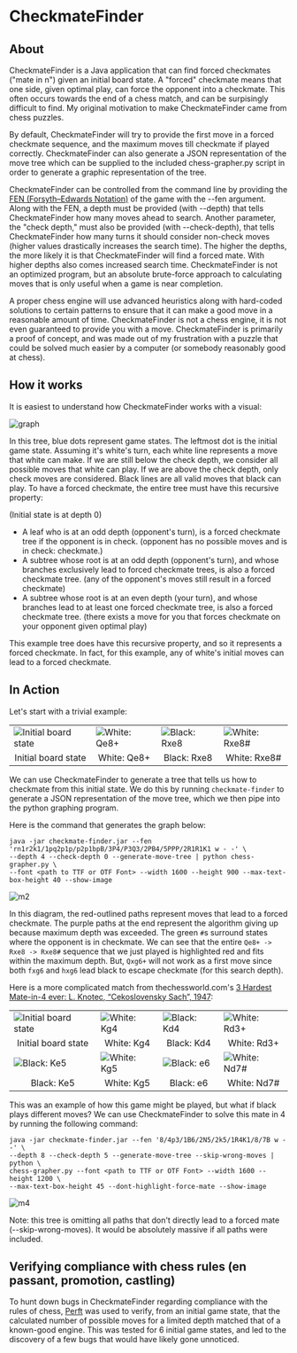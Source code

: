 # CheckmateFinder
## About
CheckmateFinder is a Java application that can find forced checkmates ("mate in n") given an initial board state. A "forced" checkmate means that one side, given optimal play, can force the opponent into a checkmate. This often occurs towards the end of a chess match, and can be surpisingly difficult to find. My original motivation to make CheckmateFinder came from chess puzzles.

By default, CheckmateFinder will try to provide the first move in a forced checkmate sequence, and the maximum moves till checkmate if played correctly. CheckmateFinder can also generate a JSON representation of the move tree which can be supplied to the included chess-grapher.py script in order to generate a graphic representation of the tree.

CheckmateFinder can be controlled from the command line by providing the [FEN (Forsyth–Edwards Notation)](https://en.wikipedia.org/wiki/Forsyth%E2%80%93Edwards_Notation) of the game with the --fen argument. Along with the FEN, a depth must be provided (with --depth) that tells CheckmateFinder how many moves ahead to search. Another parameter, the "check depth," must also be provided (with --check-depth), that tells CheckmateFinder how many turns it should consider non-check moves (higher values drastically increases the search time). The higher the depths, the more likely it is that CheckmateFinder will find a forced mate. With higher depths also comes increased search time. CheckmateFinder is not an optimized program, but an absolute brute-force approach to calculating moves that is only useful when a game is near completion.

A proper chess engine will use advanced heuristics along with hard-coded solutions to certain patterns to ensure that it can make a good move in a reasonable amount of time. CheckmateFinder is not a chess engine, it is not even guaranteed to provide you with a move. CheckmateFinder is primarily a proof of concept, and was made out of my frustration with a puzzle that could be solved much easier by a computer (or somebody reasonably good at chess).

## How it works
It is easiest to understand how CheckmateFinder works with a visual:

![graph](https://user-images.githubusercontent.com/38389408/225073488-0eed7c2a-ff1c-4b13-97d2-2c3c4f978450.png)

In this tree, blue dots represent game states. The leftmost dot is the initial game state. Assuming it's white's turn, each white line represents a move that white can make. If we are still below the check depth, we consider all possible moves that white can play. If we are above the check depth, only check moves are considered. Black lines are all valid moves that black can play. To have a forced checkmate, the entire tree must have this recursive property:

(Initial state is at depth 0)
- A leaf who is at an odd depth (opponent's turn), is a forced checkmate tree if the opponent is in check. (opponent has no possible moves and is in check: checkmate.)
- A subtree whose root is at an odd depth (opponent's turn), and whose branches exclusively lead to forced checkmate trees, is also a forced checkmate tree. (any of the opponent's moves still result in a forced checkmate)
- A subtree whose root is at an even depth (your turn), and whose branches lead to at least one forced checkmate tree, is also a forced checkmate tree. (there exists a move for you that forces checkmate on your opponent given optimal play)

This example tree does have this recursive property, and so it represents a forced checkmate. In fact, for this example, any of white's initial moves can lead to a forced checkmate.

## In Action
Let's start with a trivial example:

<table width=100%>
  <tr>
    <td>
      <img src="https://user-images.githubusercontent.com/38389408/225085853-4a9d9eb6-b45c-417f-9704-7d090a764d91.png" alt="Initial board state">
    </td>
    <td>
      <img src="https://user-images.githubusercontent.com/38389408/225085872-e71a97d7-980c-4409-b977-08678b9c5fc9.png" alt="White: Qe8+">
    </td>
    <td>
      <img src="https://user-images.githubusercontent.com/38389408/225085957-d1b24bde-f5b4-4ffe-95be-835667d0aeab.png" alt="Black: Rxe8">
    </td>
    <td>
      <img src="https://user-images.githubusercontent.com/38389408/225085994-9b70fe88-3952-4567-bdb1-1c84e1050e0a.png" alt="White: Rxe8#">
    </td>
  </tr>
  <tr>
    <td align=center>
      Initial board state
    </td>
    <td align=center>
      White: Qe8+
    </td>
    <td align=center>
      Black: Rxe8
    </td>
    <td align=center>
      White: Rxe8#
    </td>
  </tr>
</table>

We can use CheckmateFinder to generate a tree that tells us how to checkmate from this initial state. We do this by running `checkmate-finder` to generate a JSON representation of the move tree, which we then pipe into the python graphing program.

Here is the command that generates the graph below:

```shell
java -jar checkmate-finder.jar --fen 'rn1r2k1/1pq2p1p/p2p1bpB/3P4/P3Q3/2PB4/5PPP/2R1R1K1 w - -' \
--depth 4 --check-depth 0 --generate-move-tree | python chess-grapher.py \
--font <path to TTF or OTF Font> --width 1600 --height 900 --max-text-box-height 40 --show-image
```

![m2](https://user-images.githubusercontent.com/38389408/229237680-1010b1a4-09be-4fe5-9f93-f432aeef733f.png)

In this diagram, the red-outlined paths represent moves that lead to a forced checkmate. The purple paths at the end represent the algorithm giving up because maximum depth was exceeded. The green `#`s surround states where the opponent is in checkmate. We can see that the entire `Qe8+ -> Rxe8 -> Rxe8#` sequence that we just played is highlighted red and fits within the maximum depth. But, `Qxg6+` will not work as a first move since both `fxg6` and `hxg6` lead black to escape checkmate (for this search depth).

Here is a more complicated match from thechessworld.com's [3 Hardest Mate-in-4 ever: L. Knotec, “Cekoslovensky Sach”, 1947](https://thechessworld.com/articles/problems/3-hardest-mate-in-4-ever/):

<table width=100%>
  <tr>
    <td>
      <img src="https://user-images.githubusercontent.com/38389408/227754781-68975798-7e3f-4b0e-ac6a-c6a16d66544a.png" alt="Initial board state">
    </td>
    <td>
      <img src="https://user-images.githubusercontent.com/38389408/227754780-8e95a97f-48ba-4a8b-8231-b624c2f79b5b.png" alt="White: Kg4">
    </td>
    <td>
      <img src="https://user-images.githubusercontent.com/38389408/227754779-df60cc7b-65fd-4a27-b31d-27860f33fef2.png" alt="Black: Kd4">
    </td>
    <td>
      <img src="https://user-images.githubusercontent.com/38389408/227754778-4d492949-abda-4212-bf0e-f68dd9c39622.png" alt="White: Rd3+">
    </td>
  </tr>
  <tr>
    <td align=center>
      Initial board state
    </td>
    <td align=center>
      White: Kg4
    </td>
    <td align=center>
      Black: Kd4
    </td>
    <td align=center>
      White: Rd3+
    </td>
  </tr>
  <tr>
    <td>
      <img src="https://user-images.githubusercontent.com/38389408/227754777-0b1e7cdd-7ddf-4fcb-8279-6182dadc8006.png" alt="Black: Ke5">
    </td>
    <td>
      <img src="https://user-images.githubusercontent.com/38389408/227754775-911b3a9d-889b-4cfa-9122-b8554f39e2ee.png" alt="White: Kg5">
    </td>
    <td>
      <img src="https://user-images.githubusercontent.com/38389408/227754774-f43a8a17-ffde-4c92-9284-7a24328a8e0b.png" alt="Black: e6">
    </td>
    <td>
      <img src="https://user-images.githubusercontent.com/38389408/227754773-a26d3d57-231e-4f76-b996-478b5e987a91.png" alt="White: Nd7#">
    </td>
  </tr>
  <tr>
    <td align=center>
      Black: Ke5
    </td>
    <td align=center>
      White: Kg5
    </td>
    <td align=center>
      Black: e6
    </td>
    <td align=center>
      White: Nd7#
    </td>
  </tr>
</table>

This was an example of how this game might be played, but what if black plays different moves? We can use CheckmateFinder to solve this mate in 4 by running the following command:

```shell
java -jar checkmate-finder.jar --fen '8/4p3/1B6/2N5/2k5/1R4K1/8/7B w - -' \
--depth 8 --check-depth 5 --generate-move-tree --skip-wrong-moves | python \
chess-grapher.py --font <path to TTF or OTF Font> --width 1600 --height 1200 \
--max-text-box-height 45 --dont-highlight-force-mate --show-image
```

![m4](https://user-images.githubusercontent.com/38389408/229238060-291ada09-fbd6-462d-8074-7f568f523b3f.png)

Note: this tree is omitting all paths that don't directly lead to a forced mate (--skip-wrong-moves). It would be absolutely massive if all paths were included.

## Verifying compliance with chess rules (en passant, promotion, castling)
To hunt down bugs in CheckmateFinder regarding compliance with the rules of chess, [Perft](https://www.chessprogramming.org/Perft) was used to verify, from an initial game state, that the calculated number of possible moves for a limited depth matched that of a known-good engine. This was tested for 6 initial game states, and led to the discovery of a few bugs that would have likely gone unnoticed.
